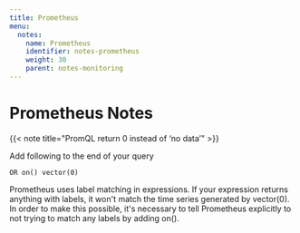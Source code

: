 ```yaml
---
title: Prometheus
menu:
  notes:
    name: Prometheus
    identifier: notes-prometheus
    weight: 30
    parent: notes-monitoring
---
```

# Prometheus Notes

<!-- Forward Traffic-->
{{< note title="PromQL return 0 instead of ‘no data’" >}}

Add following to the end of your query
```promql
OR on() vector(0)
```

Prometheus uses label matching in expressions. If your expression returns anything with labels, it won't match the time series generated by vector(0). In order to make this possible, it's necessary to tell Prometheus explicitly to not trying to match any labels by adding on().